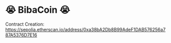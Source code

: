 # 😭 BibaCoin 😭

Contract Creation: https://sepolia.etherscan.io/address/0xa38bA2Db8B99AdeF1DAB576256a787A5376D7E16
